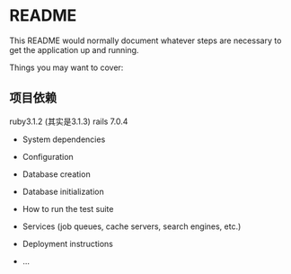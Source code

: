 # README

This README would normally document whatever steps are necessary to get the
application up and running.

Things you may want to cover:

## 项目依赖
ruby3.1.2 (其实是3.1.3)
rails 7.0.4


* System dependencies

* Configuration

* Database creation

* Database initialization

* How to run the test suite

* Services (job queues, cache servers, search engines, etc.)

* Deployment instructions

* ...
